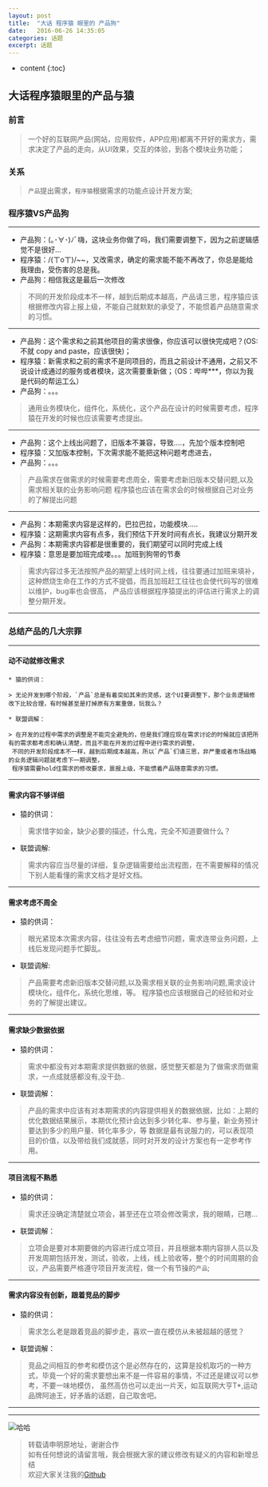 ```yaml
---
layout: post
title:  "大话 程序猿 眼里的 产品狗"
date:   2016-06-26 14:35:05
categories: 话题
excerpt: 话题
---
```


* content
{:toc}



## 大话程序猿眼里的产品与猿

### 前言
> 一个好的互联网产品(网站，应用软件，APP应用)都离不开好的需求方，需求决定了产品的走向，从UI效果，交互的体验，到各个模块业务功能；

### 关系
> `产品`提出需求，`程序猿`根据需求的功能点设计开发方案;


### 程序猿VS产品狗
---

* 产品狗：(｡･∀･)ﾉﾞ嗨，这块业务你做了吗，我们需要调整下，因为之前逻辑感觉不是很好...    
* 程序猿：/(ㄒoㄒ)/~~，又改需求，确定的需求能不能不再改了，你总是能给我理由，受伤害的总是我。
* 产品狗：相信我这是最后一次修改

> 不同的开发阶段成本不一样，越到后期成本越高，产品请三思，程序猿应该根据修改内容上报上级，不能自己就默默的承受了，不能惯着产品随意需求的习惯。

---

* 产品狗：这个需求和之前其他项目的需求很像，你应该可以很快完成吧？(OS:不就 copy and paste，应该很快)；   
* 程序猿：新需求和之前的需求不是同项目的，而且之前设计不通用，之前又不说设计成通过的服务或者模块，这次需要重新做；（OS：哔哔***，你以为我是代码的帮运工么）   
* 产品狗：。。。

> 通用业务模块化，组件化，系统化，这个产品在设计的时候需要考虑，程序猿在开发的时候也应该需要考虑提出。  

---

* 产品狗：这个上线出问题了，旧版本不兼容，导致....，先加个版本控制吧
* 程序猿：又加版本控制，下次需求能不能把这种问题考虑进去，
* 产品狗：。。。

> 产品需求在做需求的时候需要考虑周全，需要考虑新旧版本交替问题,以及需求相关联的业务影响问题
程序猿也应该在需求会的时候根据自己对业务的了解提出问题

---

* 产品狗：本期需求内容是这样的，巴拉巴拉，功能模块.....
* 程序猿：这期需求内容有点多，我们预估下开发时间有点长，我建议分期开发
* 产品狗：本期需求内容都是很重要的，我们期望可以同时完成上线
* 程序猿：意思是要加班完成喽。。。加班到狗带的节奏

> 需求内容过多无法按照产品的期望上线时间上线，往往要通过加班来填补，这种燃烧生命在工作的方式不提倡，而且加班赶工往往也会使代码写的很难以维护，bug率也会很高，
产品应该根据程序猿提出的评估进行需求上的调整分期开发。

---

### 总结产品的几大宗罪

---
#### 动不动就修改需求   
    * 猿的供词：    

    > 无论开发到哪个阶段，`产品`总是有着突如其来的灵感，这个UI要调整下，那个业务逻辑修改下比较合理，有时候甚至是打掉原有方案重做，玩我么？

    * 联盟调解：    

    > 在开发的过程中需求的调整是不能完全避免的，但是我们理应现在需求讨论的时候就应该把所有的需求都考虑和确认清楚，而且不能在开发的过程中进行需求的调整，
     不同的开发阶段成本不一样，越到后期成本越高，所以`产品`们请三思，非严重或者市场战略的业务逻辑问题就考虑下一期调整，
     程序猿需要hold住需求的修改要求，禀报上级，不能惯着产品随意需求的习惯。

---

#### 需求内容不够详细
* 猿的供词：   
> 需求惜字如金，缺少必要的描述，什么鬼，完全不知道要做什么？
* 联盟调解:    
> 需求内容应当尽量的详细，复杂逻辑需要给出流程图，在不需要解释的情况下别人能看懂的需求文档才是好文档。

---

#### 需求考虑不周全
* 猿的供词：   
> 眼光紧现本次需求内容，往往没有去考虑细节问题，需求连带业务问题，上线后发现问题手忙脚乱。 
* 联盟调解:   
> 产品需要考虑新旧版本交替问题,以及需求相关联的业务影响问题,需求设计模块化，组件化，系统化思维，等。
程序猿也应该根据自己的经验和对业务的了解提出建议。

---

#### 需求缺少数据依据
* 猿的供词：
> 需求中都没有对本期需求提供数据的依据，感觉整天都是为了做需求而做需求，一点成就感都没有,没干劲..
* 联盟调解： 
> 产品的需求中应该有对本期需求的内容提供相关的数据依据，比如：上期的优化数据结果展示，本期优化预计会达到多少转化率、参与量，新业务预计要达到多少的用户量、转化率多少，等
数据是最有说服力的，可以表现项目的价值，以及带给我们成就感，同时对开发的设计方案也有一定参考作用。

---

#### 项目流程不熟悉
* 猿的供词：  
> 需求还没确定清楚就立项会，甚至还在立项会修改需求，我的眼睛，已瞎...
* 联盟调解：   
> 立项会是要对本期要做的内容进行成立项目，并且根据本期内容排人员以及开发周期包括开发，测试，验收，上线，线上验收等，整个的时间周期的会议，产品需要严格遵守项目开发流程，做一个有节操的`产品`;

---
#### 需求内容没有创新，跟着竞品的脚步
* 猿的供词：  
> 需求怎么老是跟着竞品的脚步走，喜欢一直在模仿从未被超越的感觉？
* 联盟调解：   
> 竞品之间相互的参考和模仿这个是必然存在的，这算是投机取巧的一种方式，毕竟一个好的需求要想出来不是一件容易的事情，不过还是建议可以参考，不要一味地模仿，
虽然高仿也可以走出一片天，如互联网大亨T*,运动品牌阿迪王，好矛盾的话题，自己取舍吧。

---



---
![哈哈](http://demo.thankbabe.com/blog/images/ms.jpg)

> 转载请申明原地址，谢谢合作   
> 如有任何想说的请留言哦，我会根据大家的建议修改有疑义的内容和新增总结    
> 欢迎大家关注我的[Github](https://github.com/SFLAQiu)   